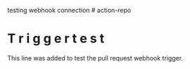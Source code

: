 testing webhook connection # action-repo
#   T r i g g e r   t e s t  
 This line was added to test the pull request webhook trigger.
